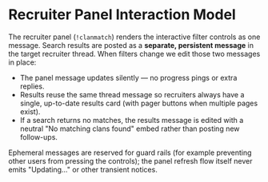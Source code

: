 # Recruiter Panel Interaction Model

The recruiter panel (`!clanmatch`) renders the interactive filter controls as one
message. Search results are posted as a **separate, persistent message** in the
target recruiter thread. When filters change we edit those two messages in
place:

* The panel message updates silently — no progress pings or extra replies.
* Results reuse the same thread message so recruiters always have a single,
  up-to-date results card (with pager buttons when multiple pages exist).
* If a search returns no matches, the results message is edited with a neutral
  "No matching clans found" embed rather than posting new follow-ups.

Ephemeral messages are reserved for guard rails (for example preventing other
users from pressing the controls); the panel refresh flow itself never emits
"Updating…" or other transient notices.
